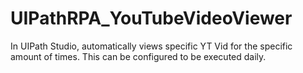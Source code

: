 # UIPathRPA_YouTubeVideoViewer
In UIPath Studio, automatically views specific YT Vid for the specific amount of times. This can be configured to be executed daily.
